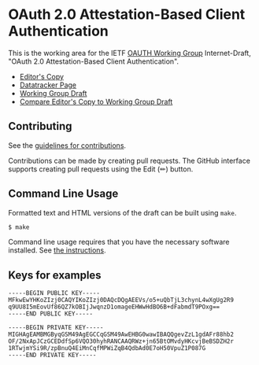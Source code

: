 # OAuth 2.0 Attestation-Based Client Authentication

This is the working area for the IETF [OAUTH Working Group](https://datatracker.ietf.org/group/oauth/documents/) Internet-Draft, "OAuth 2.0 Attestation-Based Client Authentication".

* [Editor's Copy](https://oauth-wg.github.io/draft-ietf-oauth-attestation-based-client-auth/#go.draft-ietf-oauth-attestation-based-client-auth.html)
* [Datatracker Page](https://datatracker.ietf.org/doc/draft-ietf-oauth-attestation-based-client-auth)
* [Working Group Draft](https://datatracker.ietf.org/doc/html/draft-ietf-oauth-attestation-based-client-auth)
* [Compare Editor's Copy to Working Group Draft](https://oauth-wg.github.io/draft-ietf-oauth-attestation-based-client-auth/#go.draft-ietf-oauth-attestation-based-client-auth.diff)


## Contributing

See the
[guidelines for contributions](https://github.com/oauth-wg/draft-ietf-oauth-attestation-based-client-auth/blob/main/CONTRIBUTING.md).

Contributions can be made by creating pull requests.
The GitHub interface supports creating pull requests using the Edit (✏) button.


## Command Line Usage

Formatted text and HTML versions of the draft can be built using `make`.

```sh
$ make
```

Command line usage requires that you have the necessary software installed.  See
[the instructions](https://github.com/martinthomson/i-d-template/blob/main/doc/SETUP.md).

## Keys for examples


```
-----BEGIN PUBLIC KEY-----
MFkwEwYHKoZIzj0CAQYIKoZIzj0DAQcDQgAEEVs/o5+uQbTjL3chynL4wXgUg2R9
q9UU8I5mEovUf86QZ7kOBIjJwqnzD1omageEHWwHdBO6B+dFabmdT9POxg==
-----END PUBLIC KEY-----
```

```
-----BEGIN PRIVATE KEY-----
MIGHAgEAMBMGByqGSM49AgEGCCqGSM49AwEHBG0wawIBAQQgevZzL1gdAFr88hb2
OF/2NxApJCzGCEDdfSp6VQO30hyhRANCAAQRWz+jn65BtOMvdyHKcvjBeBSDZH2r
1RTwjmYSi9R/zpBnuQ4EiMnCqfMPWiZqB4QdbAd0E7oH50VpuZ1P087G
-----END PRIVATE KEY-----
```
